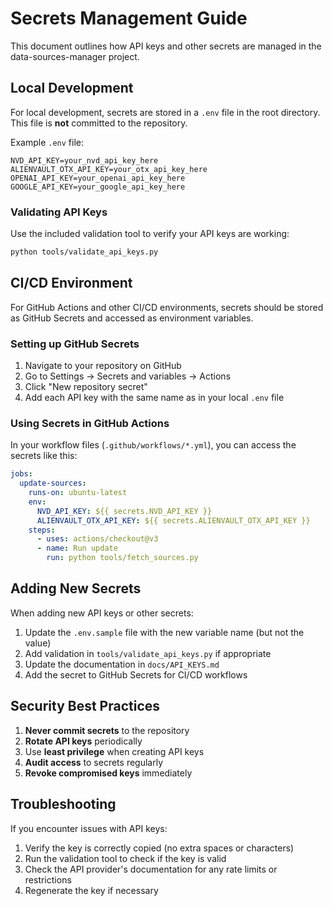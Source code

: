# Secrets Management Guide

This document outlines how API keys and other secrets are managed in the data-sources-manager project.

## Local Development

For local development, secrets are stored in a `.env` file in the root directory. This file is **not** committed to the repository.

Example `.env` file:
```
NVD_API_KEY=your_nvd_api_key_here
ALIENVAULT_OTX_API_KEY=your_otx_api_key_here
OPENAI_API_KEY=your_openai_api_key_here
GOOGLE_API_KEY=your_google_api_key_here
```

### Validating API Keys

Use the included validation tool to verify your API keys are working:

```bash
python tools/validate_api_keys.py
```

## CI/CD Environment

For GitHub Actions and other CI/CD environments, secrets should be stored as GitHub Secrets and accessed as environment variables.

### Setting up GitHub Secrets

1. Navigate to your repository on GitHub
2. Go to Settings → Secrets and variables → Actions
3. Click "New repository secret"
4. Add each API key with the same name as in your local `.env` file

### Using Secrets in GitHub Actions

In your workflow files (`.github/workflows/*.yml`), you can access the secrets like this:

```yaml
jobs:
  update-sources:
    runs-on: ubuntu-latest
    env:
      NVD_API_KEY: ${{ secrets.NVD_API_KEY }}
      ALIENVAULT_OTX_API_KEY: ${{ secrets.ALIENVAULT_OTX_API_KEY }}
    steps:
      - uses: actions/checkout@v3
      - name: Run update
        run: python tools/fetch_sources.py
```

## Adding New Secrets

When adding new API keys or other secrets:

1. Update the `.env.sample` file with the new variable name (but not the value)
2. Add validation in `tools/validate_api_keys.py` if appropriate
3. Update the documentation in `docs/API_KEYS.md`
4. Add the secret to GitHub Secrets for CI/CD workflows

## Security Best Practices

1. **Never commit secrets** to the repository
2. **Rotate API keys** periodically
3. Use **least privilege** when creating API keys
4. **Audit access** to secrets regularly
5. **Revoke compromised keys** immediately

## Troubleshooting

If you encounter issues with API keys:

1. Verify the key is correctly copied (no extra spaces or characters)
2. Run the validation tool to check if the key is valid
3. Check the API provider's documentation for any rate limits or restrictions
4. Regenerate the key if necessary